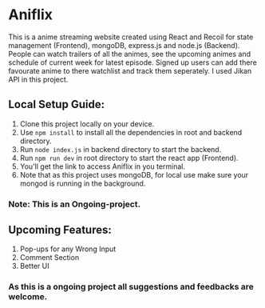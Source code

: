# Aniflix

This is a anime streaming website created using React and Recoil for state management (Frontend), mongoDB, express.js and node.js (Backend). People can watch trailers of all the animes, see the upcoming animes and schedule of current week for latest episode. Signed up users can add there favourate anime to there watchlist and track them seperately. I used Jikan API in this project.

## Local Setup Guide:

1. Clone this project locally on your device.
2. Use `npm install` to install all the dependencies in root and backend directory.
3. Run `node index.js` in backend directory to start the backend.
4. Run `npm run dev` in root directory to start the react app (Frontend).
5. You'll get the link to access Aniflix in you terminal.
6. Note that as this project uses mongoDB, for local use make sure your mongod is running in the background.

### Note: This is an Ongoing-project.

## Upcoming Features:

1. Pop-ups for any Wrong Input
2. Comment Section
3. Better UI

### As this is a ongoing project all suggestions and feedbacks are welcome.
